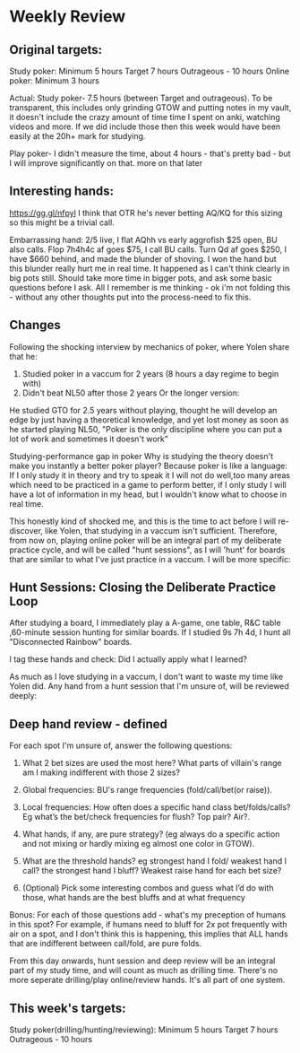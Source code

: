 
# Weekly Review
## Original targets: 

Study poker: Minimum 5 hours  Target 7 hours  Outrageous - 10 hours
Online poker: Minimum 3 hours

Actual: Study poker- 7.5 hours (between Target and outrageous). 
To be transparent, this includes only grinding GTOW and putting notes in my vault, it doesn't include the crazy amount of time time I spent on anki, watching videos and more.
If we did include those then this week would have been easily at the 20h+ mark for studying.

Play poker- I didn't measure the time, about 4 hours - that's pretty bad - but I will improve significantly on that. more on that later

## Interesting hands:
https://gg.gl/nfpyl I think that  OTR he's never betting AQ/KQ for this sizing so this might be a trivial call.

Embarrassing hand: 2/5 live, I flat AQhh  vs early aggrofish $25 open, BU also calls. Flop 7h4h4c af goes $75, I call BU calls. Turn Qd af goes $250, I have $660 behind, and made the blunder of shoving. I won the hand but this blunder really hurt me in real time. It happened as I can't think clearly in big pots still. Should take more time in bigger pots, and ask some basic questions before I ask. All I remember is me thinking - ok i'm not folding this - without any other thoughts put into the process-need to fix this.


## Changes
Following the shocking interview by mechanics of poker, where Yolen share that he:
1. Studied poker in a vaccum for 2 years (8 hours a day regime to begin with)
2. Didn't beat NL50 after those 2 years
Or the longer version:

He studied GTO for 2.5 years without playing, thought he will develop an edge by just having a theoretical knowledge, and yet lost money as soon as he started playing NL50, "Poker is the only discipline where you can put a lot of work and sometimes it doesn't work"

Studying-performance gap in poker
Why is studying the theory doesn't make you instantly a better poker player?
Because poker is like a language: If I only study it in theory and try to speak it I will not do well,too many areas which need to be practiced in a game to perform better, if I only study I will have a lot of information in my head, but I wouldn't know what to choose in real time.

This honestly kind of shocked me, and this is the time to act before I will re-discover, like Yolen, that studying in a vaccum isn't sufficient.  Therefore, from now on, playing online poker will be an integral part of my deliberate practice cycle, and will be called "hunt sessions", as I will 'hunt' for boards that are similar to what I've just practice in a vaccum. I will be more specific:

## Hunt Sessions: Closing the Deliberate Practice Loop

After studying a board, I immediately play a A-game, one table, R&C table ,60-minute session hunting for similar boards. If I studied 9s 7h 4d, I hunt all "Disconnected Rainbow" boards.

I tag these hands and check: Did I actually apply what I learned? 

As much as I love studying in a vaccum, I don't want to waste my time like Yolen did. 
Any hand from a hunt session that I'm unsure of, will be reviewed deeply:

## Deep hand review - defined

For each spot I'm unsure of, answer the following questions:

1. What 2 bet sizes are used the most here? What parts of villain's range am I making indifferent with those 2 sizes?

  
  

2. Global frequencies: BU's range frequencies (fold/call/bet(or raise)).

  
  

3. Local frequencies: How often does a specific hand class bet/folds/calls? Eg what’s the bet/check frequencies for flush? Top pair? Air?.

  
  

4. What hands, if any, are pure strategy? (eg always do a specific action and not mixing or hardly mixing eg almost one color in GTOW).

  
  

5. What are the threshold hands? eg strongest hand I fold/ weakest hand I call? the strongest hand I bluff? Weakest raise hand for each bet size?

  
6. (Optional) Pick some interesting combos and guess what I’d do with those, what hands are the best bluffs and at what frequency

Bonus: For each of those questions add - what's my preception of humans in this spot? For example, if humans need to bluff for 2x pot frequently with air on a spot, and I don't think this is happening, this implies that ALL hands that are indifferent between call/fold, are pure folds.

From this day onwards, hunt session and deep review will be an integral part of my study time, and will count as much as drilling time. There's no more seperate drilling/play online/review hands. It's all part of one system.


## This week's targets: 
Study poker(drilling/hunting/reviewing): Minimum 5 hours  Target 7 hours  Outrageous - 10 hours


